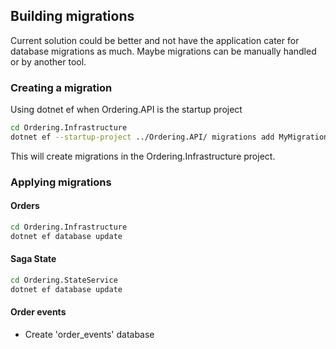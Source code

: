 ## Building migrations

Current solution could be better and not have the application cater for database migrations as much. 
Maybe migrations can be manually handled or by another tool. 

### Creating a migration

Using dotnet ef when Ordering.API is the startup project

```sh
cd Ordering.Infrastructure
dotnet ef --startup-project ../Ordering.API/ migrations add MyMigration  
```

This will create migrations in the Ordering.Infrastructure project.

### Applying migrations

#### Orders
```sh
cd Ordering.Infrastructure
dotnet ef database update
```

#### Saga State
```sh
cd Ordering.StateService
dotnet ef database update

```

#### Order events

* Create 'order_events' database
